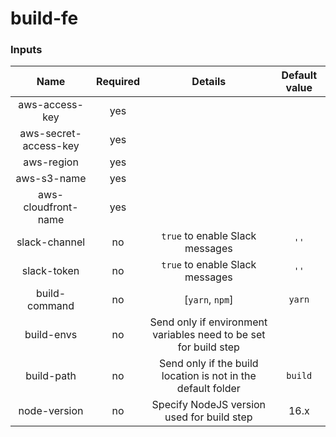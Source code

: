 # build-fe

### Inputs

| Name  | Required | Details | Default value |
| :---: | :------: | :-----: | :-----------: |
| aws-access-key | yes | | |
| aws-secret-access-key | yes | | |
| aws-region | yes | | |
| aws-s3-name | yes | | |
| aws-cloudfront-name | yes | | |
| slack-channel | no | `true` to enable Slack messages | `''` |
| slack-token | no | `true` to enable Slack messages | `''` |
| build-command | no | [`yarn`, `npm`] | `yarn` |
| build-envs | no | Send only if environment variables need to be set for build step | |
| build-path | no | Send only if the build location is not in the default folder | `build` |
| node-version | no | Specify NodeJS version used for build step | 16.x |
